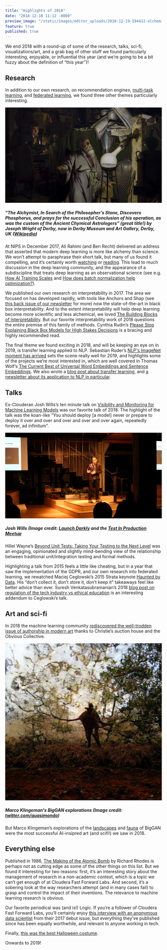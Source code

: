 ```yaml
---
title: "Highlights of 2018"
date: "2018-12-18 11:12 -0800"
preview_image: "/static/images/editor_uploads/2018-12-19-194412-alchemist.jpg"
feature: true
published: true
---
```


We end 2018 with a round-up of some of the research, talks, sci-fi, visualizations/art, and a grab bag of other stuff we found particularly interesting, enjoyable, or influential this year (and we’re going to be a bit fuzzy about the definition of “this year”)!

## Research

In addition to our own research, on recommendation engines, [multi-task learning](https://blog.fastforwardlabs.com/2018/07/24/ff08-launch.html), and [federated learning](https://blog.fastforwardlabs.com/2018/11/14/federated-learning.html), we found three other themes particularly interesting.

![](/static/images/editor_uploads/2018-12-19-194412-alchemist.jpg)

##### "The Alchymist, In Search of the Philosopher’s Stone, Discovers Phosphorus, and prays for the successful Conclusion of his operation, as was the custom of the Ancient Chymical Astrologers" (great title!) by Joseph Wright of Derby, now in Derby Museum and Art Gallery, Derby, UK ([Wikipedia](https://en.wikipedia.org/wiki/The_Alchemist_Discovering_Phosphorus#/media/File:Joseph_Wright_of_Derby_The_Alchemist.jpg))

At NIPS in December 2017, Ali Rahimi (and Ben Recht) delivered an address that asserted that modern deep learning is more like alchemy than science. We won’t attempt to paraphrase their short talk, but many of us found it compelling, and it’s certainly worth [watching](https://www.youtube.com/watch?v=Qi1Yry33TQE) or [reading](http://www.argmin.net/2017/12/05/kitchen-sinks/). This lead to much discussion in the deep learning community, and the appearance of a subdiscipline that treats deep learning as an observational science (see e.g. [How AI Training Scales](https://blog.openai.com/science-of-ai/) and [How does batch normalization help optimization?](https://arxiv.org/abs/1805.11604)).

We published our own research on interpretability in 2017. The area we focused on has developed rapidly, with tools like Anchors and Shap (see [this back issue of our newsletter](https://blog.fastforwardlabs.com/2018/07/31/progress-in-machine-learning-interpretability.html) for more) now the state-of-the-art in black box interpretability. And to the extent interpretability will help deep learning become more scientific and less alchemical, we loved [The Building Blocks of Interpretability](https://distill.pub/2018/building-blocks/). But our favorite interpretability work of 2018 questions the entire premise of this family of methods. Cynthia Rudin’s [Please Stop Explaining Black Box Models for High Stakes Decisions](https://arxiv.org/abs/1811.10154) is a bracing and highly recommended read.

The final theme we found exciting in 2018, and will be keeping an eye on in 2019, is transfer learning applied to NLP. Sebastian Ruder’s [NLP's ImageNet moment has arrived](https://thegradient.pub/nlp-imagenet/) sets the scene really well for 2019, and highlights some of the projects we’re most interested in, which are well covered in Thomas Wolf’s [The Current Best of Universal Word Embeddings and Sentence Embeddings](https://medium.com/huggingface/universal-word-sentence-embeddings-ce48ddc8fc3a). We also wrote a [blog post about transfer learning](https://blog.fastforwardlabs.com/2018/09/17/deep-learning-is-easy-an-introduction-to-transfer-learning.html), and [a newsletter about its application to NLP in particular](https://blog.fastforwardlabs.com/2018/08/29/breakthroughs-in-transfer-learning-for-nlp.html). 

## Talks

Ex-Clouderan Josh Wills’s ten minute talk on [Visibility and Monitoring for Machine Learning Models](https://blog.launchdarkly.com/visibility-and-monitoring-for-machine-learning-models/) was our favorite talk of 2018. The highlight of the talk was the koan-like “You should deploy [a model] never or prepare to deploy it over and over and over and over and over again, repeatedly forever, ad infinitum”.

![](/static/images/editor_uploads/2018-12-19-195505-josh.jpg)

##### Josh Wills (Image credit: [Launch Darkly](https://blog.launchdarkly.com/visibility-and-monitoring-for-machine-learning-models/) and the [Test In Production Meetup](https://www.meetup.com/Test-in-Production/)

Hillel Wayne’s [Beyond Unit Tests: Taking Your Testing to the Next Level](https://www.youtube.com/watch?v=MYucYon2-lk) was an engaging, opinionated and slightly mind-bending view of the relationship between traditional unit/integration testing and formal methods.

Highlighting a talk from 2015 feels a little like cheating, but in a year that saw the implementation of the GDPR, and our own research into federated learning, we rewatched Maciej Ceglowski’s 2015 Strata keynote [Haunted by Data](https://www.youtube.com/watch?v=GAXLHM-1Psk). His “don’t collect it, don’t store it, don’t keep it” takeaways feel like better advice than ever. Suresh Venkatasubramanian’s 2018 [blog post on regulation of the tech industry vs ethical education](http://blog.geomblog.org/2018/10/on-teaching-ethics-to-tech-companies.html) is an interesting addendum to Ceglowski’s talk.

## Art and sci-fi

In 2018 the machine learning community [rediscovered the well-trodden issue of authorship in modern art](https://hyperallergic.com/468060/christies-sells-ai-generated-art-for-432500-as-controversy-swirls-over-creators-use-of-copied-code/) thanks to Christie’s auction house and the Obvious Collective.

![](/static/images/editor_uploads/2018-12-19-195836-DsS8L_gXcAEiaPA.jpg)

##### Marco Klingeman's BigGAN explorations (Image credit: [twitter.com/quasimondo](https://twitter.com/quasimondo/status/1064182680265392128))

But Marco Klingeman’s explorations of the [landscapes](https://twitter.com/quasimondo/status/1064230996793614338) and [fauna](https://twitter.com/quasimondo/status/1064171634871992321) of BigGAN were the most successful AI-insipred art (and scifi!) we saw in 2018.

## Everything else

Published in 1986, [The Making of the Atomic Bomb](https://en.wikipedia.org/wiki/The_Making_of_the_Atomic_Bomb) by Richard Rhodes is perhaps not as cutting edge as some of the other things on this list. But we found it interesting for two reasons: first, it’s an interesting story about the management of research in a non-academic context, which is a topic we can’t get enough of at Cloudera Fast Forward Labs. And second, it’s a sobering look at the way researchers attempt (and in many cases fail) to grasp and control the impact of their inventions. The relevance to machine learning research is obvious.

Our favorite periodical was (and is!) Logic. If you’re a follower of Cloudera Fast Forward Labs, you’ll certainly enjoy [this interview with an anonymous data scientist](https://logicmag.io/01-interview-with-an-anonymous-data-scientist/) from their 2017 debut issue, but everything they’ve published since has been equally worthwhile, and relevant to anyone working in tech.

Finally, [this was the best Halloween costume](https://twitter.com/aengelbro/status/1057659128707829760).

Onwards to 2019!
